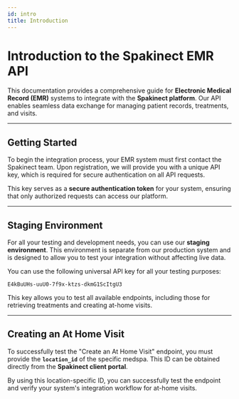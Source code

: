 ```yaml
---
id: intro
title: Introduction
---
```


# Introduction to the Spakinect EMR API

This documentation provides a comprehensive guide for **Electronic Medical Record (EMR)** systems to integrate with the **Spakinect platform**. Our API enables seamless data exchange for managing patient records, treatments, and visits.

---

## Getting Started

To begin the integration process, your EMR system must first contact the Spakinect team. Upon registration, we will provide you with a unique API key, which is required for secure authentication on all API requests. 

This key serves as a **secure authentication token** for your system, ensuring that only authorized requests can access our platform.

---

## Staging Environment

For all your testing and development needs, you can use our **staging environment**. This environment is separate from our production system and is designed to allow you to test your integration without affecting live data.

You can use the following universal API key for all your testing purposes:

`E4kBuUHs-uuU0-7f9x-ktzs-dkmG1ScItgU3`

This key allows you to test all available endpoints, including those for retrieving treatments and creating at-home visits.

---

## Creating an At Home Visit

To successfully test the "Create an At Home Visit" endpoint, you must provide the **`location_id`** of the specific medspa. This ID can be obtained directly from the **Spakinect client portal**.

By using this location-specific ID, you can successfully test the endpoint and verify your system's integration workflow for at-home visits.